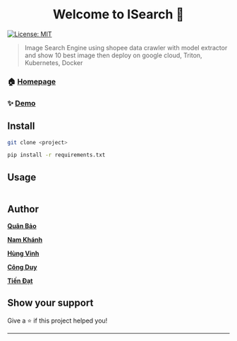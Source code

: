 <h1 align="center">Welcome to ISearch 👋</h1>
<p>
  <a href="#" target="_blank">
    <img alt="License: MIT" src="https://img.shields.io/badge/License-MIT-yellow.svg" />
  </a>
</p>

> Image Search Engine using shopee data crawler with model extractor and show 10 best image then deploy on google cloud, Triton, Kubernetes, Docker

### 🏠 [Homepage](https://github.com/baok3/image-search-engine)

### ✨ [Demo](http://localhost:3000/)

## Install

```sh
git clone <project>

pip install -r requirements.txt
```

## Usage

```sh

```

## Author

 **[Quân Bảo](https://github.com/baok3)**

 **[Nam Khánh](https://github.com/namkhanhqq)**

**[Hùng Vinh](https://github.com/Gunter201)**

**[Công Duy](https://github.com/EmDuyHocLapTrinh)**

**[Tiến Đạt](https://github.com/hocdichoiitthoi)**

## Show your support

Give a ⭐️ if this project helped you!

***